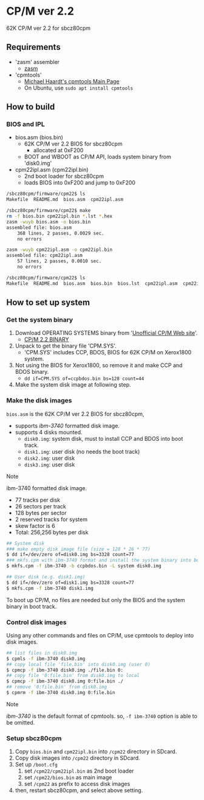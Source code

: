 # CP/M ver 2.2

62K CP/M ver 2.2 for sbcz80cpm

## Requirements
* 'zasm' assembler
  * [zasm](https://k1.spdns.de/Develop/Projects/zasm/Distributions/)
* 'cpmtools'
  * [Michael Haardt's cpmtools Main Page](http://www.moria.de/~michael/cpmtools/)
  * On Ubuntu, use `sudo apt install cpmtools`

## How to build
### BIOS and IPL
* bios.asm (bios.bin)
  * 62K CP/M ver 2.2 BIOS for sbcz80cpm
    * allocated at 0xF200
  * BOOT and WBOOT as CP/M API, loads system binary from 'disk0.img'
* cpm22ipl.asm (cpm22ipl.bin)
  * 2nd boot loader for sbcz80cpm
  * loads BIOS into 0xF200 and jump to 0xF200

```bash
/sbcz80cpm/firmware/cpm22$ ls
Makefile  README.md  bios.asm  cpm22ipl.asm

/sbcz80cpm/firmware/cpm22$ make
rm -f bios.bin cpm22ipl.bin *.lst *.hex
zasm -wuyb bios.asm -o bios.bin
assembled file: bios.asm
    368 lines, 2 passes, 0.0029 sec.
    no errors

zasm -wuyb cpm22ipl.asm -o cpm22ipl.bin
assembled file: cpm22ipl.asm
    57 lines, 2 passes, 0.0010 sec.
    no errors

/sbcz80cpm/firmware/cpm22$ ls
Makefile  README.md  bios.asm  bios.bin  bios.lst  cpm22ipl.asm  cpm22ipl.bin  cpm22ipl.lst
```
## How to set up system

### Get the system binary

1. Download OPERATING SYSTEMS binary from '[Unofficial CP/M Web site](http://www.cpm.z80.de/)'.
   * [CP/M 2.2 BINARY](http://www.cpm.z80.de/download/cpm22-b.zip)
2. Unpack to get the binary file 'CPM.SYS'.
   * 'CPM.SYS' includes CCP, BDOS, BIOS for 62K CP/M on Xerox1800 system.
3. Not using the BIOS for Xerox1800, so remove it and make CCP and BDOS binary.
   * `dd if=CPM.SYS of=ccpbdos.bin bs=128 count=44`
4. Make the system disk image at following step.

### Make the disk images

`bios.asm` is the 62K CP/M ver 2.2 BIOS for sbcz80cpm,
* supports _ibm-3740_ formatted disk image.
* supports 4 disks mounted.
  * `disk0.img`: system disk, must to install CCP and BDOS into boot track.
  * `disk1.img`: user disk (no needs the boot track)
  * `disk2.img`: user disk
  * `disk3.img`: user disk

> [!NOTE]
> ibm-3740 formatted disk image.
> * 77 tracks per disk
> * 26 sectors per track
> * 128 bytes per sector
> * 2 reserved tracks for system
> * skew factor is 6
> * Total: 256,256 bytes per disk

```bash
## System disk
### make empty disk image file (size = 128 * 26 * 77)
$ dd if=/dev/zero of=disk0.img bs=3328 count=77
### mkfs.cpm with ibm-3740 format and install the system binary into boot track
$ mkfs.cpm -f ibm-3740 -b ccpbdos.bin -L system disk0.img

## User disk (e.g. disk1.img)
$ dd if=/dev/zero of=disk1.img bs=3328 count=77
$ mkfs.cpm -f ibm-3740 disk1.img
```

To boot up CP/M, no files are needed but only the BIOS and the system binary in boot track.

### Control disk images
Using any other commands and files on CP/M, use cpmtools to deploy into disk images.

```bash
## list files in disk0.img
$ cpmls -f ibm-3740 disk0.img
## copy local file 'file.bin' into disk0.img (user 0)
$ cpmcp -f ibm-3740 disk0.img ./file.bin 0:
## copy file '0:file.bin' from disk0.img to local
$ cpmcp -f ibm-3740 disk0.img 0:file.bin ./
## remove '0:file.bin' from disk0.img
$ cpmrm -f ibm-3740 disk0.img 0:file.bin
```

> [!NOTE]
> _ibm-3740_ is the default format of cpmtools.
> so, `-f ibm-3740` option is able to be omitted.

### Setup sbcz80cpm

1. Copy `bios.bin` and `cpm22ipl.bin` into `/cpm22` directory in SDcard.
2. Copy disk images into `/cpm22` directory in SDcard.
3. Set up `/boot.cfg`
   1. set `/cpm22/cpm22ipl.bin` as 2nd boot loader
   2. set `/cpm22/bios.bin` as main image
   3. set `/cpm22` as prefix to access disk images
4. then, restart sbcz80cpm, and select above setting.
